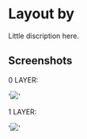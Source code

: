# Layout by <nickname>

Little discription here.

## Screenshots

0 LAYER:

'<img src="direct_link_to_imgur"/>'

1 LAYER:

'<img src="direct_link_to_imgur"/>'